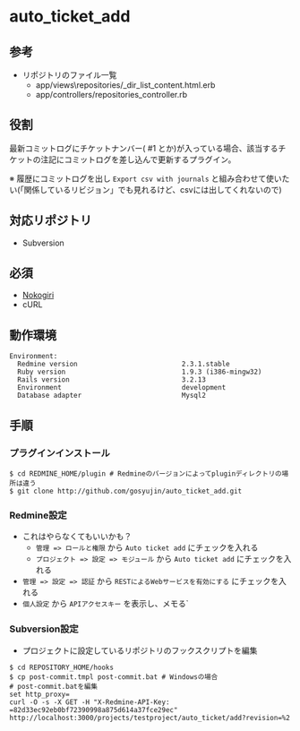 # auto_ticket_add

## 参考

- リポジトリのファイル一覧
  - app/views\repositories/_dir_list_content.html.erb
  - app/controllers/repositories_controller.rb

## 役割

最新コミットログにチケットナンバー( #1 とか)が入っている場合、該当するチケットの注記にコミットログを差し込んで更新するプラグイン。

※ 履歴にコミットログを出し `Export csv with journals` と組み合わせて使いたい(「関係しているリビジョン」でも見れるけど、csvには出してくれないので)

## 対応リポジトリ

- Subversion

## 必須

- [Nokogiri](http://nokogiri.org/)
- cURL

## 動作環境

```
Environment:
  Redmine version                          2.3.1.stable
  Ruby version                             1.9.3 (i386-mingw32)
  Rails version                            3.2.13
  Environment                              development
  Database adapter                         Mysql2
```

## 手順

### プラグインインストール

```
$ cd REDMINE_HOME/plugin # Redmineのバージョンによってpluginディレクトリの場所は違う
$ git clone http://github.com/gosyujin/auto_ticket_add.git
```

### Redmine設定

- これはやらなくてもいいかも？
  - `管理 => ロールと権限` から `Auto ticket add` にチェックを入れる
  - `プロジェクト => 設定 => モジュール` から `Auto ticket add` にチェックを入れる
- `管理 => 設定 => 認証` から `RESTによるWebサービスを有効にする` にチェックを入れる
- `個人設定` から `APIアクセスキー` を表示し、メモる`

### Subversion設定

- プロジェクトに設定しているリポジトリのフックスクリプトを編集

```
$ cd REPOSITORY_HOME/hooks
$ cp post-commit.tmpl post-commit.bat # Windowsの場合
# post-commit.batを編集
set http_proxy=
curl -O -s -X GET -H "X-Redmine-API-Key: =82d33ec92eb0bf72390998a875d614a37fce29ec" http://localhost:3000/projects/testproject/auto_ticket/add?revision=%2
```
